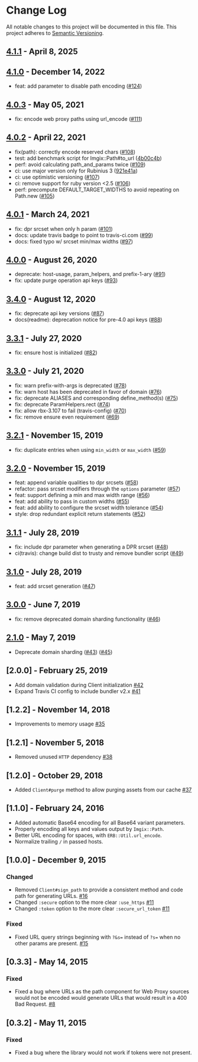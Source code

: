 # Change Log

All notable changes to this project will be documented in this file.
This project adheres to [Semantic Versioning](http://semver.org/).

## [4.1.1](https://github.com/imgix/imgix-rb/compare/4.1.1...4.1.1) - April 8, 2025

## [4.1.0](https://github.com/imgix/imgix-rb/compare/4.0.3...4.1.0) - December 14, 2022

- feat: add parameter to disable path encoding ([#124](https://github.com/imgix/imgix-rb/pull/124))

## [4.0.3](https://github.com/imgix/imgix-rb/compare/4.0.2...4.0.3) - May 05, 2021

- fix: encode web proxy paths using url_encode ([#111](https://github.com/imgix/imgix-rb/pull/111))

## [4.0.2](https://github.com/imgix/imgix-rb/compare/4.0.1...4.0.2) - April 22, 2021

- fix(path): correctly encode reserved chars ([#108](https://github.com/imgix/imgix-rb/pull/108))
- test: add benchmark script for Imgix::Path#to_url ([4b00c4b](https://github.com/imgix/imgix-rb/commit/4b00c4b6d27b87787464438b36954b9c166096eb))
- perf: avoid calculating path_and_params twice ([#109](https://github.com/imgix/imgix-rb/pull/109))
- ci: use major version only for Rubinius 3 ([921e41a](https://github.com/imgix/imgix-rb/commit/921e41ac7789a55c78b42d60ac99cc0b641a69fd))
- ci: use optimistic versioning ([#107](https://github.com/imgix/imgix-rb/pull/107))
- ci: remove support for ruby version <2.5 ([#106](https://github.com/imgix/imgix-rb/pull/106))
- perf: precompute DEFAULT_TARGET_WIDTHS to avoid repeating on Path.new ([#105](https://github.com/imgix/imgix-rb/pull/105))

## [4.0.1](https://github.com/imgix/imgix-rb/compare/4.0.0...4.0.1) - March 24, 2021

- fix: dpr srcset when only h param ([#101](https://github.com/imgix/imgix-rb/pull/101))
- docs: update travis badge to point to travis-ci.com ([#99](https://github.com/imgix/imgix-rb/pull/99))
- docs: fixed typo w/ srcset min/max widths ([#97](https://github.com/imgix/imgix-rb/pull/97))

## [4.0.0](https://github.com/imgix/imgix-rb/compare/3.4.0...4.0.0) - August 26, 2020

- deprecate: host-usage, param_helpers, and prefix-1-ary ([#91](https://github.com/imgix/imgix-rb/pull/91))
- fix: update purge operation api keys ([#93](https://github.com/imgix/imgix-rb/pull/93))

## [3.4.0](https://github.com/imgix/imgix-rb/compare/3.3.1...3.4.0) - August 12, 2020

- fix: deprecate api key versions ([#87](https://github.com/imgix/imgix-rb/pull/87))
- docs(readme): deprecation notice for pre-4.0 api keys ([#88](https://github.com/imgix/imgix-rb/pull/88))

## [3.3.1](https://github.com/imgix/imgix-rb/compare/3.3.0...3.3.1) - July 27, 2020

- fix: ensure host is initialized ([#82](https://github.com/imgix/imgix-rb/pull/82))

## [3.3.0](https://github.com/imgix/imgix-rb/compare/3.2.1...3.3.0) - July 21, 2020

- fix: warn prefix-with-args is deprecated ([#78](https://github.com/imgix/imgix-rb/pull/78))
- fix: warn host has been deprecated in favor of domain ([#76](https://github.com/imgix/imgix-rb/pull/76))
- fix: deprecate ALIASES and corresponding define_method(s) ([#75](https://github.com/imgix/imgix-rb/pull/75))
- fix: deprecate ParamHelpers.rect ([#74](https://github.com/imgix/imgix-rb/pull/74))
- fix: allow rbx-3.107 to fail (travis-config) ([#70](https://github.com/imgix/imgix-rb/pull/70))
- fix: remove ensure even requirement ([#69](https://github.com/imgix/imgix-rb/pull/69))

## [3.2.1](https://github.com/imgix/imgix-rb/compare/3.2.0...3.2.1) - November 15, 2019

- fix: duplicate entries when using `min_width` or `max_width` ([#59](https://github.com/imgix/imgix-rb/pull/59))

## [3.2.0](https://github.com/imgix/imgix-rb/compare/3.1.1...3.2.0) - November 15, 2019

- feat: append variable qualities to dpr srcsets ([#58](https://github.com/imgix/imgix-rb/pull/58))
- refactor: pass srcset modifiers through the `options` parameter ([#57](https://github.com/imgix/imgix-rb/pull/57))
- feat: support defining a min and max width range ([#56](https://github.com/imgix/imgix-rb/pull/56))
- feat: add ability to pass in custom widths ([#55](https://github.com/imgix/imgix-rb/pull/55))
- feat: add ability to configure the srcset width tolerance ([#54](https://github.com/imgix/imgix-rb/pull/54))
- style: drop redundant explicit return statements ([#52](https://github.com/imgix/imgix-rb/pull/52))

## [3.1.1](https://github.com/imgix/imgix-rb/compare/3.1.0...3.1.1) - July 28, 2019

- fix: include dpr parameter when generating a DPR srcset ([#48](https://github.com/imgix/imgix-rb/pull/48))
- ci(travis): change build dist to trusty and remove bundler script ([#49](https://github.com/imgix/imgix-rb/pull/49))

## [3.1.0](https://github.com/imgix/imgix-rb/compare/3.0.0...3.1.0) - July 28, 2019

- feat: add srcset generation ([#47](https://github.com/imgix/imgix-rb/pull/47))

## [3.0.0](https://github.com/imgix/imgix-rb/compare/2.1.0...3.0.0) - June 7, 2019

- fix: remove deprecated domain sharding functionality ([#46](https://github.com/imgix/imgix-rb/pull/46))

## [2.1.0](https://github.com/imgix/imgix-rb/compare/2.0.0...2.1.0) - May 7, 2019

- Deprecate domain sharding ([#43](https://github.com/imgix/imgix-rb/pull/43)) ([#45](https://github.com/imgix/imgix-rb/pull/45))

## [2.0.0] - February 25, 2019

- Add domain validation during Client initialization [#42](https://github.com/imgix/imgix-rb/pull/42)
- Expand Travis CI config to include bundler v2.x [#41](https://github.com/imgix/imgix-rb/pull/41)

## [1.2.2] - November 14, 2018

- Improvements to memory usage [#35](https://github.com/imgix/imgix-rb/pull/35)

## [1.2.1] - November 5, 2018

- Removed unused `HTTP` dependency [#38](https://github.com/imgix/imgix-rb/pull/37)

## [1.2.0] - October 29, 2018

- Added `Client#purge` method to allow purging assets from our cache [#37](https://github.com/imgix/imgix-rb/pull/38)

## [1.1.0] - February 24, 2016

- Added automatic Base64 encoding for all Base64 variant parameters.
- Properly encoding all keys and values output by `Imgix::Path`.
- Better URL encoding for spaces, with `ERB::Util.url_encode`.
- Normalize trailing `/` in passed hosts.

## [1.0.0] - December 9, 2015

### Changed

- Removed `Client#sign_path` to provide a consistent method and code path for generating URLs. [#16](https://github.com/imgix/imgix-rb/issues/16)
- Changed `:secure` option to the more clear `:use_https` [#11](https://github.com/imgix/imgix-rb/issues/11)
- Changed `:token` option to the more clear `:secure_url_token` [#11](https://github.com/imgix/imgix-rb/issues/11)

### Fixed

- Fixed URL query strings beginning with `?&s=` instead of `?s=` when no other params are present. [#15](https://github.com/imgix/imgix-rb/issues/15)

## [0.3.3] - May 14, 2015

### Fixed

- Fixed a bug where URLs as the path component for Web Proxy sources would not be encoded would generate URLs that would result in a 400 Bad Request. [#8](https://github.com/imgix/imgix-rb/pull/8)

## [0.3.2] - May 11, 2015

### Fixed

- Fixed a bug where the library would not work if tokens were not present.
